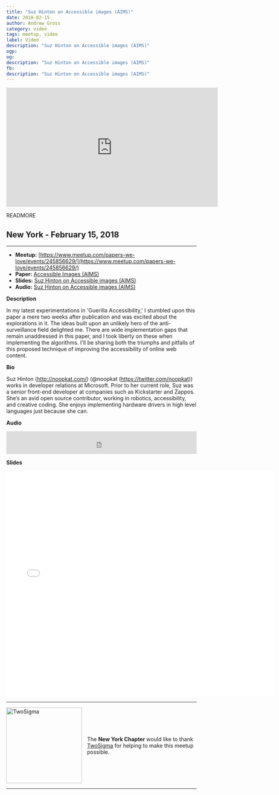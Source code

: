 ```yaml
---
title: "Suz Hinton on Accessible images (AIMS)"
date: 2018-02-15
author: Andrew Gross
category: video
tags: meetup, video
label: Video
description: "Suz Hinton on Accessible images (AIMS)"
ogp:
og:
description: "Suz Hinton on Accessible images (AIMS)"
fb:
description: "Suz Hinton on Accessible images (AIMS)"
---
```


<iframe class="video" width="560" height="315" src="https://www.youtube.com/embed/iBo2ITouiG8" frameborder="0" allowfullscreen></iframe>

READMORE

## New York - February 15, 2018

****

* **Meetup:** [https://www.meetup.com/papers-we-love/events/245856629/](https://www.meetup.com/papers-we-love/events/245856629/)
* **Paper:** [Accessible Images (AIMS)](https://link.springer.com/article/10.1007%2Fs10209-017-0607-z)
* **Slides:** [Suz Hinton on Accessible images (AIMS)](https://speakerdeck.com/paperswelove/suz-hinton-on-accessible-images-aims)
* **Audio:** [Suz Hinton on Accessible images (AIMS)](https://www.mixcloud.com/paperswelove/suz-hinton-on-accessible-images-aims/)

**Description**


In my latest experimentations in 'Guerilla Accessibility,' I stumbled upon this paper a mere two weeks after publication and was excited about the explorations in it. The ideas built upon an unlikely hero of the anti-surveillance field delighted me. There are wide implementation gaps that remain unaddressed in this paper, and I took liberty on these when implementing the algorithms. I'll be sharing both the triumphs and pitfalls of this proposed technique of improving the accessibility of online web content.

**Bio**

Suz Hinton (http://noopkat.com/) (@noopkat (https://twitter.com/noopkat)) works in developer relations at Microsoft. Prior to her current role, Suz was a senior front-end developer at companies such as Kickstarter and Zappos. She’s an avid open source contributor, working in robotics, accessibility, and creative coding. She enjoys implementing hardware drivers in high level languages just because she can.

**Audio**

<iframe width="100%" height="60" src="https://www.mixcloud.com/widget/iframe/?hide_cover=1&mini=1&feed=%2Fpaperswelove%2Fsuz-hinton-on-accessible-images-aims%2F" frameborder="0" ></iframe>

**Slides**

<iframe class="video" allowfullscreen="true" allowtransparency="true" frameborder="0" height="596" mozallowfullscreen="true" src="//speakerdeck.com/player/eeae295947ac470aa110f435dbd3e210" style="border:0; padding:0; margin:0; background:transparent;" webkitallowfullscreen="true" width="710"></iframe>

---

<p style="display: flex; flex-direction: row; justify-content: center; align-items: center;">
  <a href="https://www.twosigma.com/"><img src="/images/TwoSigma_RGB.jpg" alt="TwoSigma" title="TwoSigma - Platinum Sponsor of Papers We Love NYC" style="width: 200px; margin: 0 1em 0 0;"></a> <span style="flex: 1;">The <strong>New York Chapter</strong> would like to thank <a href="https://www.twosigma.com">TwoSigma</a> for helping to make this meetup possible.</span>
</p>

---
